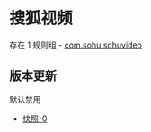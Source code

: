 # 搜狐视频

存在 1 规则组 - [com.sohu.sohuvideo](/src/apps/com.sohu.sohuvideo.ts)

## 版本更新

默认禁用

- [快照-0](https://i.gkd.li/import/13435504)
